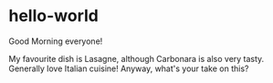 # hello-world

Good Morning everyone!

My favourite dish is Lasagne, although Carbonara is also very tasty.
Generally love Italian cuisine!
Anyway, what's your take on this?
